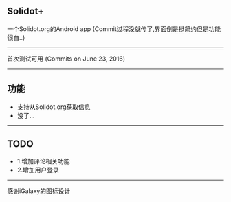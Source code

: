 ## Solidot+

一个Solidot.org的Android app
(Commit过程没就传了,界面倒是挺简约但是功能很白..)

* * *

首次测试可用 (Commits on June 23, 2016)

* * *

## 功能

*   支持从Solidot.org获取信息
*   没了...

* * *

## TODO

*   1.增加评论相关功能
*   2.增加用户登录

* * *

感谢iGalaxy的图标设计
